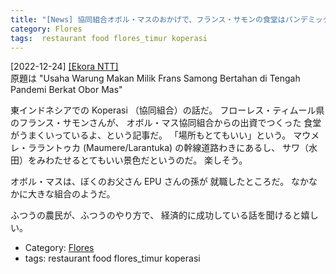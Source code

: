 ```yaml
---
title: "[News] 協同組合オボル・マスのおかげで、フランス・サモンの食堂はパンデミックの中でも続いている ---フローレス島の人々、がんばってる！"
category: Flores
tags:  restaurant food flores_timur koperasi
---
```


[2022-12-24] [[Ekora NTT]](https://ekorantt.com/2022/12/21/usaha-warung-makan-milik-frans-samong-bertahan-di-tengah-pandemi-berkat-obor-mas/?utm_source=pocket_saves)  
 原題は
"Usaha Warung Makan Milik Frans Samong 
Bertahan di Tengah Pandemi Berkat Obor Mas"

 東インドネシアでの Koperasi （協同組合）の話だ。
フローレス・ティムール県のフランス・サモンさんが、
オボル・マス協同組合からの出資でつくった
食堂がうまくいっているよ、という記事だ。
「場所もとてもいい」という。
マウメレ・ララントゥカ (Maumere/Larantuka) の幹線道路わきにあるし、
サワ（水田）をみわたせるとてもいい景色だというのだ。
楽しそう。

 オボル・マスは、ぼくのお父さん EPU さんの孫が
就職したところだ。
なかなかに大きな組合のようだ。

 ふつうの農民が、ふつうのやり方で、
経済的に成功している話を聞けると嬉しい。

- Category: [Flores](/categories.html#Flores)
- tags:  restaurant food flores_timur koperasi

